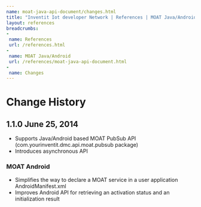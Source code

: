 ```yaml
---
name: moat-java-api-document/changes.html
title: "Inventit Iot developer Network | References | MOAT Java/Android | Changes"
layout: references
breadcrumbs:
-
 name: References
 url: /references.html
-
 name: MOAT Java/Android
 url: /references/moat-java-api-document.html
-
 name: Changes
---
```

# Change History

## 1.1.0 June 25, 2014

 * Supports Java/Android based MOAT PubSub API (com.yourinventit.dmc.api.moat.pubsub package)
 * Introduces asynchronous API

### MOAT Android

 * Simplifies the way to declare a MOAT service in a user application AndroidManifest.xml
 * Improves Android API for retrieving an activation status and an initialization result
